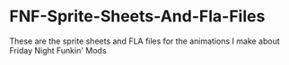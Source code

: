 # FNF-Sprite-Sheets-And-Fla-Files
These are the sprite sheets and FLA files for the animations I make about Friday Night Funkin' Mods
